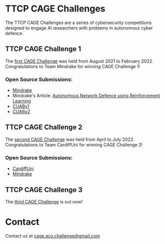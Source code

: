 # TTCP CAGE Challenges 
The TTCP CAGE Challenges are a series of cybersecurity competitions designed to engage AI researchers with problems in autonomous cyber defence.

## TTCP CAGE Challenge 1
The [first CAGE Challenge](https://github.com/cage-challenge/cage-challenge-1) was held from August 2021 to February 2022.
Congratulations to Team Mindrake for winning CAGE Challenge 1!

### Open Source Submissions:
* [Mindrake](https://github.com/alan-turing-institute/cage-challenge-1-public)
* Mindrake's Article: [Autonomous Network Defence using Reinforcement Learning](https://dl.acm.org/doi/abs/10.1145/3488932.3527286)
* [CUABv1](https://github.com/john-cardiff/cyborg-cage)
* [CUABv2](https://github.com/mprhode/cyborg-submission-CUABv2)

## TTCP CAGE Challenge 2
The [second CAGE Challenge](https://github.com/cage-challenge/cage-challenge-2) was held from April to July 2022.
Congratulations to Team CardiffUni for winning CAGE Challenge 2!

### Open Source Submissions:
* [CardiffUni](https://github.com/john-cardiff/-cyborg-cage-2)
* [Mindrake](https://github.com/alan-turing-institute/cage-challenge-2-public)

## TTCP CAGE Challenge 3
The [third CAGE Challenge](https://github.com/cage-challenge/cage-challenge-3) is out now!

# Contact
Contact us at cage.aco.challenge@gmail.com
